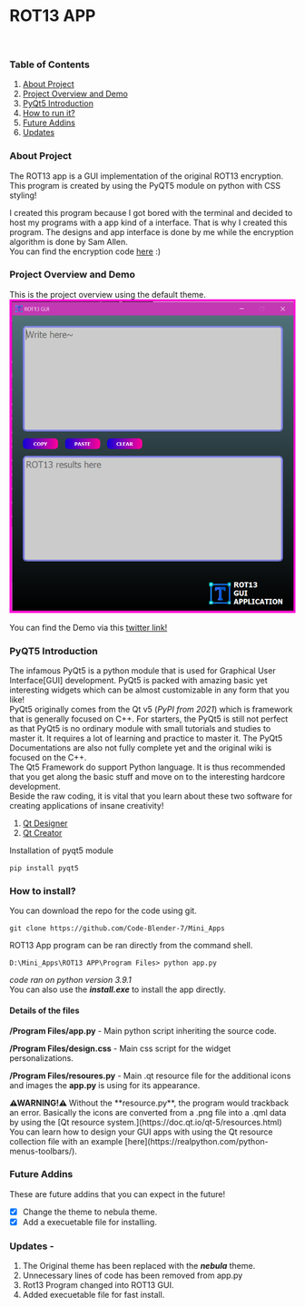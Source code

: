 ﻿# ROT13 APP
</br>

### Table of Contents

 1. [About Project](https://github.com/Code-Blender-7/Mini_Apps/blob/main/ROT13%20App/Readme.md#about-project)
 2. [Project Overview and Demo](https://github.com/Code-Blender-7/Mini_Apps/tree/main/ROT13%20App#project-overview-and-demo)
 3. [PyQt5 Introduction](https://github.com/Code-Blender-7/Mini_Apps/tree/main/ROT13%20App#pyqt5-introduction)
 4. [How to run it?](https://github.com/Code-Blender-7/Mini_Apps/tree/main/ROT13%20App#how-to-run-it)
 5. [Future Addins](https://github.com/Code-Blender-7/Mini_Apps/tree/main/ROT13%20App#future-addins)
 6. [Updates](https://github.com/Code-Blender-7/Mini_Apps/tree/main/ROT13%20App#updates--)
 
### About Project
The ROT13 app is a GUI implementation of the original ROT13 encryption. This program is created by using the PyQT5 module on python with CSS styling! 

I created this program because I got bored with the terminal and decided to host my programs with a app kind of a interface. That is why I created this program. The designs and app interface is done by me while the encryption algorithm is done by Sam Allen. </br>
You can find the encryption code [here](https://www.dotnetperls.com/rot13-python) :)

### Project Overview and Demo
This is the project overview using the default theme.
![image_2](https://github.com/Code-Blender-7/Mini_Apps/blob/main/ROT13%20App/Images_for_readme/3.png)

You can find the Demo via this [twitter link!](https://twitter.com/Black_2_white/status/1381659824409079808)

### PyQT5 Introduction
The infamous PyQt5 is a python module that is used for Graphical User Interface[GUI] development. PyQt5 is packed with amazing basic yet interesting widgets which can be almost customizable in any form that you like! \
PyQt5 originally comes from the Qt v5 (*PyPI from 2021*)  which is framework that is generally focused on C++. For starters, the PyQt5 is still not perfect as that PyQt5 is no ordinary module with small tutorials and studies to master it. It requires a lot of learning and practice to master it. The PyQt5 Documentations are also not fully complete yet and the original wiki is focused on the C++. \
The Qt5 Framework do support Python language. It is thus recommended that you get along the basic stuff and move on to the interesting hardcore development.
</br>
Beside the raw coding, it is vital that you learn about these two software for creating applications of insane creativity! 

 1. [Qt Designer](https://www.qt.io/design)
 2. [Qt Creator](https://www.qt.io/product/development-tools) </br>

Installation of pyqt5 module
```
pip install pyqt5
```


### How to install?
You can download the repo for the code using git. 
```
git clone https://github.com/Code-Blender-7/Mini_Apps
```

ROT13 App program can be ran directly from the command shell.  
```
D:\Mini_Apps\ROT13 APP\Program Files> python app.py
```
_code ran on python version 3.9.1_
</br>
You can also use the ___install.exe___ to install the app directly.


<h4>Details of the files</h4>
<b>/Program Files/app.py</b> - Main python script inheriting the source code.
</p>
<b>/Program Files/design.css</b> - Main css script for the widget personalizations. 
</p>
<b>/Program Files/resoures.py</b> - Main .qt resource file for the additional icons and images the <b>app.py</b> is using for its appearance. 
</p>
<b>⚠WARNING!⚠ </b>
Without the **resource.py**, the program would trackback an error. Basically the icons are converted from a .png file into a .qml data by using the [Qt resource system.](https://doc.qt.io/qt-5/resources.html) </br>
You can learn how to design your GUI apps with using the Qt resource collection file with an example [here](https://realpython.com/python-menus-toolbars/). </br>

### Future Addins
These are future addins that you can expect in the future!

 - [X] Change the theme to nebula theme.
 - [X] Add a execuetable file for installing.
 
### Updates - 
1. The Original theme has been replaced with the ___nebula___ theme.
2. Unnecessary lines of code has been removed from app.py
3. Rot13 Program changed into ROT13 GUI. 
4. Added execuetable file for fast install.

